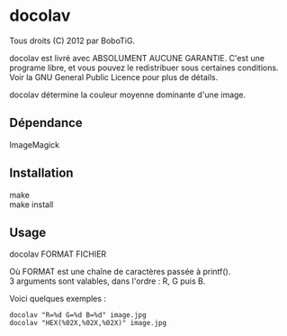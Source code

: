 
docolav
=======

Tous droits (C) 2012 par BoboTiG.
 
docolav est livré avec ABSOLUMENT AUCUNE GARANTIE.
C'est une programe libre, et vous pouvez le redistribuer sous certaines
conditions. Voir la GNU General Public Licence pour plus de détails.

docolav détermine la couleur moyenne dominante d'une image. 


Dépendance
----------

ImageMagick


Installation
------------

make  
make install


Usage
-----

docolav FORMAT FICHIER

Où FORMAT est une chaîne de caractères passée à printf().  
3 arguments sont valables, dans l'ordre : R, G puis B.

Voici quelques exemples :

	docolav "R=%d G=%d B=%d" image.jpg  
	docolav "HEX(%02X,%02X,%02X)" image.jpg
